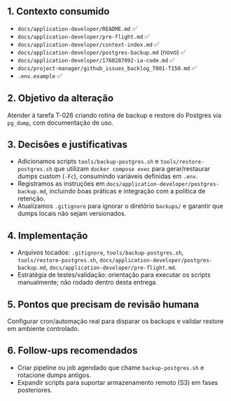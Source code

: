 ## 1. Contexto consumido
- `docs/application-developer/README.md` ✅
- `docs/application-developer/pre-flight.md` ✅
- `docs/application-developer/context-index.md` ✅
- `docs/application-developer/postgres-backup.md` (novo) ✅
- `docs/application-developer/1760287092-ia-code.md` ✅
- `docs/project-manager/github_issues_backlog_T001-T150.md` ✅
- `.env.example` ✅

## 2. Objetivo da alteração
Atender à tarefa T-026 criando rotina de backup e restore do Postgres via `pg_dump`, com documentação de uso.

## 3. Decisões e justificativas
- Adicionamos scripts `tools/backup-postgres.sh` e `tools/restore-postgres.sh` que utilizam `docker compose exec` para gerar/restaurar dumps custom (`-Fc`), consumindo variáveis definidas em `.env`.
- Registramos as instruções em `docs/application-developer/postgres-backup.md`, incluindo boas práticas e integração com a política de retenção.
- Atualizamos `.gitignore` para ignorar o diretório `backups/` e garantir que dumps locais não sejam versionados.

## 4. Implementação
- Arquivos tocados: `.gitignore`, `tools/backup-postgres.sh`, `tools/restore-postgres.sh`, `docs/application-developer/postgres-backup.md`, `docs/application-developer/pre-flight.md`.
- Estratégia de testes/validação: orientação para executar os scripts manualmente; não rodado dentro desta entrega.

## 5. Pontos que precisam de revisão humana
Configurar cron/automação real para disparar os backups e validar restore em ambiente controlado.

## 6. Follow-ups recomendados
- Criar pipeline ou job agendado que chame `backup-postgres.sh` e rotacione dumps antigos.
- Expandir scripts para suportar armazenamento remoto (S3) em fases posteriores.
